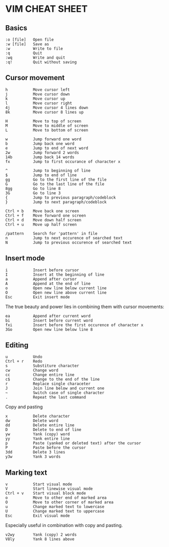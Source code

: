 VIM CHEAT SHEET
===============

Basics
------

    :o [file]   Open file
    :w [file]   Save as
    :w          Write to file
    :q          Quit
    :wq         Write and quit
    :q!         Quit without saving

Cursor movement
---------------

    h           Move cursor left
    j           Move cursor down
    k           Move cursor up
    l           Move cursor right
    4j          Move cursor 4 lines down
    8k          Move cursor 8 lines up

    H           Move to top of screen
    M           Move to middle of screen
    L           Move to bottom of screen

    w           Jump forward one word
    b           Jump back one word
    e           Jump to end of next word
    2w          Jump forward 2 words
    14b         Jump back 14 words
    fx          Jump to first occurance of character x

    ^           Jump to beginning of line
    $           Jump to end of line
    gg          Go to the first line of the file
    G           Go to the last line of the file
    8gg         Go to line 8
    3G          Go to line 3
    {           Jump to previous paragraph/codeblock
    }           Jump to next paragraph/codeblock

    Ctrl + b    Move back one screen
    Ctrl + f    Move forward one screen
    Ctrl + d    Move down half screen
    Ctrl + u    Move up half screen

    /pattern    Search for 'pattern' in file
    n           Jump to next occurence of searched text
    N           Jump to previous occurence of searched text

Insert mode
-----------

    i           Insert before cursor
    I           Insert at the beginning of line
    a           Append after cursor
    A           Append at the end of line
    o           Open new line below current line
    O           Open new line above current line
    Esc         Exit insert mode

The true beauty and power lies in combining them with cursor movements:

    ea          Append after current word
    bi          Insert before current word
    fxi         Insert before the first occurence of character x
    3Go         Open new line below line 8

Editing
-------

    u           Undo
    Ctrl + r    Redo
    s           Substiture character
    cw          Change word
    cc          Change entire line
    c$          Change to the end of the line
    r           Replace single characeter
    J           Join line below and current one
    ~           Switch case of single character
    .           Repeat the last command

Copy and pasting

    x           Delete character
    dw          Delete word
    dd          Delete entire line
    D           Delete to end of line
    yw          Yank (copy) word
    yy          Yank entire line
    p           Paste (yanked or deleted text) after the cursor
    P           Paste before the cursor
    3dd         Delete 3 lines
    y3w         Yank 3 words

Marking text
------------

    v           Start visual mode
    V           Start linewise visual mode
    Ctrl + v    Start visual block mode
    o           Move to other end of marked area
    O           Move to other corner of marked area
    u           Change marked text to lowercase
    U           Change marked text to uppercase
    Esc         Exit visual mode

Especially useful in combination with copy and pasting.

    v2wy        Yank (copy) 2 words
    V8ly        Yank 8 lines above
